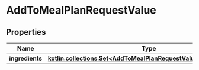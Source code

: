 
# AddToMealPlanRequestValue

## Properties
| Name | Type | Description | Notes |
| ------------ | ------------- | ------------- | ------------- |
| **ingredients** | [**kotlin.collections.Set&lt;AddToMealPlanRequestValueIngredientsInner&gt;**](AddToMealPlanRequestValueIngredientsInner.md) |  |  |



